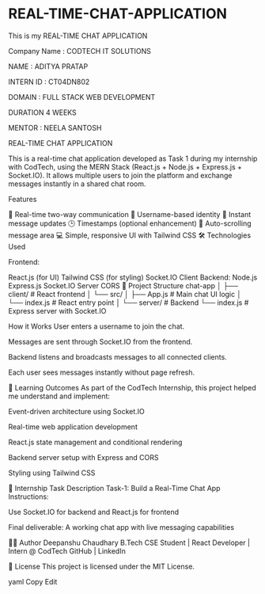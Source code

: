 # REAL-TIME-CHAT-APPLICATION
This is my REAL-TIME CHAT APPLICATION

Company Name : CODTECH IT SOLUTIONS

NAME : ADITYA PRATAP

INTERN ID : CT04DN802

DOMAIN : FULL STACK WEB DEVELOPMENT

DURATION 4 WEEKS

MENTOR : NEELA SANTOSH

REAL-TIME CHAT APPLICATION

This is a real-time chat application developed as Task 1 during my internship with CodTech, using the MERN Stack (React.js + Node.js + Express.js + Socket.IO). It allows multiple users to join the platform and exchange messages instantly in a shared chat room.

Features

📡 Real-time two-way communication
👤 Username-based identity
💬 Instant message updates
🕒 Timestamps (optional enhancement)
🔄 Auto-scrolling message area
💻 Simple, responsive UI with Tailwind CSS
🛠 Technologies Used

Frontend:

React.js (for UI)
Tailwind CSS (for styling)
Socket.IO Client Backend:
Node.js
Express.js
Socket.IO Server
CORS
📁 Project Structure chat-app │ ├── client/ # React frontend │ └── src/ │ ├── App.js # Main chat UI logic │ └── index.js # React entry point │ └── server/ # Backend └── index.js # Express server with Socket.IO

How it Works User enters a username to join the chat.

Messages are sent through Socket.IO from the frontend.

Backend listens and broadcasts messages to all connected clients.

Each user sees messages instantly without page refresh.

🧠 Learning Outcomes As part of the CodTech Internship, this project helped me understand and implement:

Event-driven architecture using Socket.IO

Real-time web application development

React.js state management and conditional rendering

Backend server setup with Express and CORS

Styling using Tailwind CSS

📃 Internship Task Description Task-1: Build a Real-Time Chat App Instructions:

Use Socket.IO for backend and React.js for frontend

Final deliverable: A working chat app with live messaging capabilities

🧑‍💻 Author Deepanshu Chaudhary B.Tech CSE Student | React Developer | Intern @ CodTech GitHub | LinkedIn

📄 License This project is licensed under the MIT License.

yaml Copy Edit
